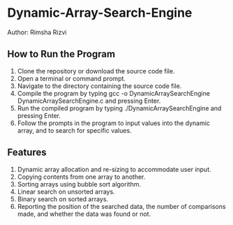 # Dynamic-Array-Search-Engine
Author: Rimsha Rizvi

## How to Run the Program
1. Clone the repository or download the source code file.
2. Open a terminal or command prompt.
3. Navigate to the directory containing the source code file.
4. Compile the program by typing gcc -o DynamicArraySearchEngine DynamicArraySearchEngine.c and pressing Enter.
5. Run the compiled program by typing ./DynamicArraySearchEngine and pressing Enter.
6. Follow the prompts in the program to input values into the dynamic array, and to search for specific values.

## Features
1. Dynamic array allocation and re-sizing to accommodate user input.
2. Copying contents from one array to another.
3. Sorting arrays using bubble sort algorithm.
4. Linear search on unsorted arrays.
5. Binary search on sorted arrays.
6. Reporting the position of the searched data, the number of comparisons made, and whether the data was found or not.
